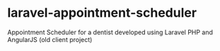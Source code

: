 # laravel-appointment-scheduler
Appointment Scheduler for a dentist developed using Laravel PHP and AngularJS (old client project)
